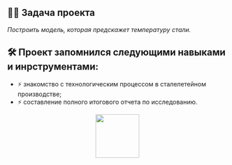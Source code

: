 ## :man_technologist: Задача проекта
*Построить модель, которая предскажет температуру стали.*
## :hammer_and_wrench: Проект запомнился следующими навыками и инрструментами:
- :zap: знакомство с технологическим процессом в сталелетейном производстве;
- :zap: составление полного итогового отчета по исследованию.

<div id="header" align="center">
  <img src="https://media.giphy.com/media/gjrYDwbjnK8x36xZIO/giphy.gif" width="100"/>
</div>
